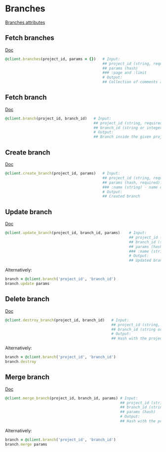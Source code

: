 # Branches

[Branches attributes](https://app.lokalise.com/api2docs/curl/#resource-branches)

## Fetch branches

[Doc](https://app.lokalise.com/api2docs/curl/#transition-list-all-branches-get)

```ruby
@client.branches(project_id, params = {})   # Input:
                                            ## project_id (string, required)
                                            ## params (hash)
                                            ### :page and :limit
                                            # Output:
                                            ## Collection of comments available in the branches project
```

## Fetch branch

[Doc](https://app.lokalise.com/api2docs/curl/#transition-retrieve-a-branch-get)

```ruby
@client.branch(project_id, branch_id)   # Input:
                                        ## project_id (string, required)
                                        ## branch_id (string or integer, required)
                                        # Output:
                                        ## Branch inside the given project
```

## Create branch

[Doc](https://app.lokalise.com/api2docs/curl/#transition-retrieve-a-branch-get)

```ruby
@client.create_branch(project_id, params)   # Input:
                                            ## project_id (string, required)
                                            ## params (hash, required):
                                            ### :name (string) - name of the branch
                                            # Output:
                                            ## Created branch
```

## Update branch

[Doc](https://app.lokalise.com/api2docs/curl/#transition-update-a-branch-put)

```ruby
@client.update_branch(project_id, branch_id, params)    # Input:
                                                        ## project_id (string, required)
                                                        ## branch_id (string or integer, required)
                                                        ## params (hash, required):
                                                        ### :name (string) - name of the branch
                                                        # Output:
                                                        ## Updated branch
```

Alternatively:

```ruby
branch = @client.branch('project_id', 'branch_id')
branch.update params
```

## Delete branch

[Doc](https://app.lokalise.com/api2docs/curl/#transition-delete-a-branch-delete)

```ruby
@client.destroy_branch(project_id, branch_id)   # Input:
                                                ## project_id (string, required)
                                                ## branch_id (string or integer, required)
                                                # Output:
                                                ## Hash with the project's id and "branch_deleted"=>true
```

Alternatively:

```ruby
branch = @client.branch('project_id', 'branch_id')
branch.destroy
```

## Merge branch

[Doc](https://app.lokalise.com/api2docs/curl/#transition-merge-a-branch-post)

```ruby
@client.merge_branch(project_id, branch_id, params) # Input:
                                                    ## project_id (string, required)
                                                    ## branch_id (string or integer, required)
                                                    ## params (hash)
                                                    # Output:
                                                    ## Hash with the project's id, "branch_merged"=>true, and branch attributes
```

Alternatively:

```ruby
branch = @client.branch('project_id', 'branch_id')
branch.merge params
```
